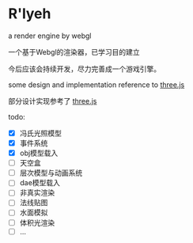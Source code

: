 # R'lyeh
a render engine by webgl

一个基于Webgl的渲染器，已学习目的建立

今后应该会持续开发，尽力完善成一个游戏引擎。


some design and implementation reference to [three.js](https://threejs.org)

部分设计实现参考了 [three.js](https://threejs.org)


todo:

- [x] 冯氏光照模型
- [x] 事件系统
- [x] obj模型载入
- [ ] 天空盒
- [ ] 层次模型与动画系统
- [ ] dae模型载入
- [ ] 非真实渲染
- [ ] 法线贴图
- [ ] 水面模拟
- [ ] 体积光渲染
- [ ] ...
